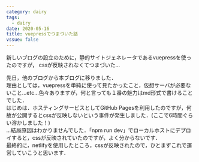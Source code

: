```yaml
---
category: dairy
tags:
  - dairy 
date: 2020-05-16
title: vuepressでつまづいた話
vssue: false
---
```


新しいブログの設立のために，静的サイトジェネレータであるvuepressを使ったのですが，
cssが反映されなくてつまづいた...

<!-- more -->

先日，他のブログから本ブログに移りました．  
理由としては，vuepressを単純に使って見たかったこと，仮想サーバが必要ないこと...etc...色々ありますが，何と言っても１番の魅力はmd形式で書けることでした．  
はじめは．ホスティングサービスとしてGitHub Pagesを利用したのですが，何故が公開するとcssが反映しないという事件が発生しました．(ここで6時間ぐらい溶かしました！)  
...結局原因はわかりませんでした．「npm run dev」でローカルホストにデプロイすると，cssが反映されていたのですが，よく分からないです．  
最終的に，netlifyを使用したところ，cssが反映されたので，ひとまずこれで運営していこうと思います．  
